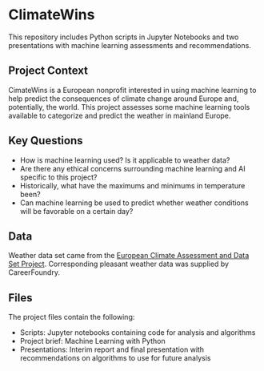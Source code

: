 # ClimateWins
This repository includes Python scripts in Jupyter Notebooks and two presentations with machine learning assessments and recommendations.


## Project Context

CimateWins is a European nonprofit interested in using machine learning to help predict the consequences of climate change around Europe and, potentially, the world. This project assesses some machine learning tools available to categorize and predict the weather in mainland Europe.

## Key Questions

- How is machine learning used? Is it applicable to weather data?
- Are there any ethical concerns surrounding machine learning and AI specific to this project?
- Historically, what have the maximums and minimums in temperature been?
- Can machine learning be used to predict whether weather conditions will be favorable on a certain day?

## Data

Weather data set came from the [European Climate Assessment and Data Set Project](https://www.ecad.eu). Corresponding pleasant weather data was supplied by CareerFoundry.

## Files

The project files contain the following:

- Scripts: Jupyter notebooks containing code for analysis and algorithms
- Project brief: Machine Learning with Python
- Presentations: Interim report and final presentation with recommendations on algorithms to use for future analysis
